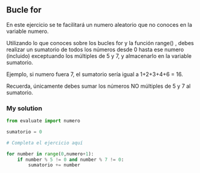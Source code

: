 ## Bucle for

En este ejercicio se te facilitará un numero aleatorio que no conoces en la variable numero.

Utilizando lo que conoces sobre los bucles for y la función range() , debes realizar un sumatorio de todos los números desde 0 hasta ese numero (incluido) exceptuando los múltiples de 5 y 7, y almacenarlo en la variable sumatorio.

Ejemplo, si numero fuera 7, el sumatorio sería igual a 1+2+3+4+6 = 16.

Recuerda, únicamente debes sumar los números NO múltiples de 5 y 7 al sumatorio.

### My solution
```python
from evaluate import numero

sumatorio = 0

# Completa el ejercicio aquí

for number in range(0,numero+1):
    if number % 5 != 0 and number % 7 != 0:
        sumatorio += number
    
```
